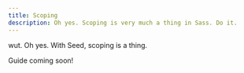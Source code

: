 ```yaml
---
title: Scoping
description: Oh yes. Scoping is very much a thing in Sass. Do it.
---
```


wut. Oh yes. With Seed, scoping is a thing.

Guide coming soon!

